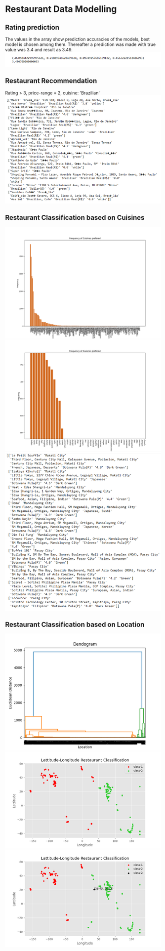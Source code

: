 # Restaurant Data Modelling

## Rating prediction

The values in the array show prediction accuracies of the models, best model is chosen among them. Thereafter a prediction was made with true value was 3.4 and result as 3.49.
![alt text](https://github.com/CyberGenius01/Restaurant-Data-Modelling/blob/master/regression/result.png)

## Restaurant Recommendation

Rating > 3, price-range = 2, cuisine: 'Brazilian'
![alt text](https://github.com/CyberGenius01/Restaurant-Data-Modelling/blob/master/recommendation/result.png)

## Restaurant Classification based on Cuisines

![alt text](https://github.com/CyberGenius01/Restaurant-Data-Modelling/blob/master/classification/cuisines/Figure_1.png)
![alt text](https://github.com/CyberGenius01/Restaurant-Data-Modelling/blob/master/classification/cuisines/Figure_2.png)
![alt text](https://github.com/CyberGenius01/Restaurant-Data-Modelling/blob/master/classification/cuisines/result.png)

## Restaurant Classification based on Location

![alt text](https://github.com/CyberGenius01/Restaurant-Data-Modelling/blob/master/classification/geolocation/Dendogram%20of%20loc.png)
![alt text](https://github.com/CyberGenius01/Restaurant-Data-Modelling/blob/master/classification/geolocation/Geoclass.png)
![alt text](https://github.com/CyberGenius01/Restaurant-Data-Modelling/blob/master/classification/geolocation/result-img.png)
